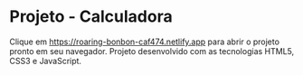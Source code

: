 # Projeto - Calculadora
Clique em https://roaring-bonbon-caf474.netlify.app para abrir o projeto pronto em seu navegador.
Projeto desenvolvido com as tecnologias HTML5, CSS3 e JavaScript.
